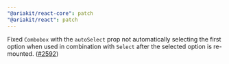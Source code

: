 ```yaml
---
"@ariakit/react-core": patch
"@ariakit/react": patch
---
```


Fixed `Combobox` with the `autoSelect` prop not automatically selecting the first option when used in combination with `Select` after the selected option is re-mounted. ([#2592](https://github.com/ariakit/ariakit/pull/2592))
